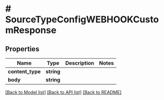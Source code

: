# # SourceTypeConfigWEBHOOKCustomResponse

## Properties

Name | Type | Description | Notes
------------ | ------------- | ------------- | -------------
**content_type** | **string** |  |
**body** | **string** |  |

[[Back to Model list]](../../README.md#models) [[Back to API list]](../../README.md#endpoints) [[Back to README]](../../README.md)
